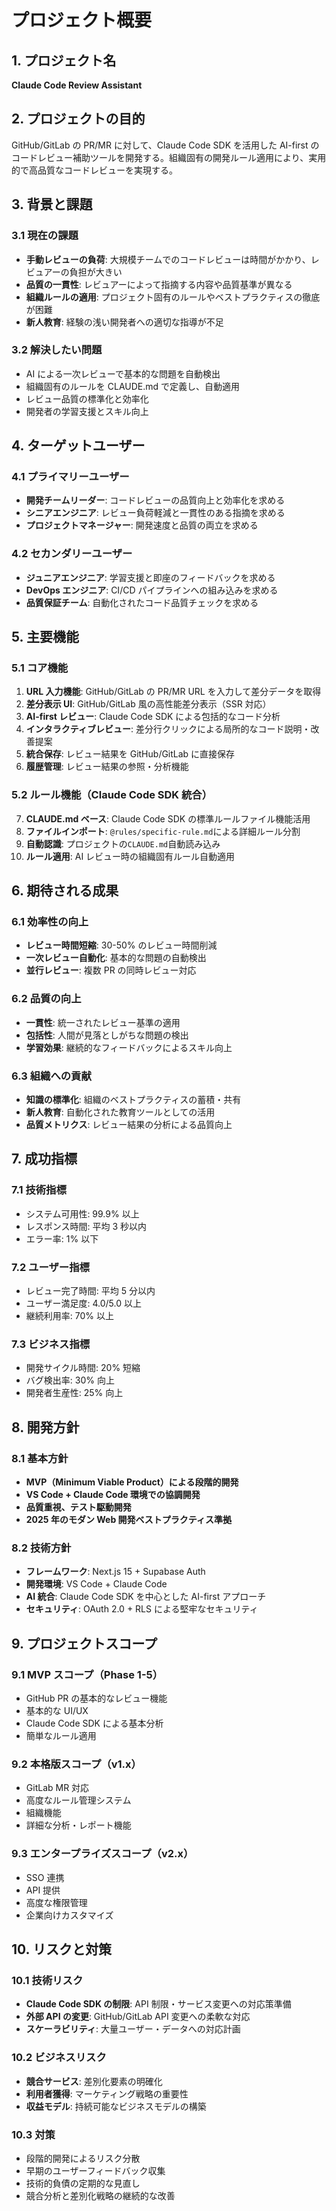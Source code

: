 # プロジェクト概要

## 1. プロジェクト名

**Claude Code Review Assistant**

## 2. プロジェクトの目的

GitHub/GitLab の PR/MR に対して、Claude Code SDK を活用した AI-first のコードレビュー補助ツールを開発する。組織固有の開発ルール適用により、実用的で高品質なコードレビューを実現する。

## 3. 背景と課題

### 3.1 現在の課題

- **手動レビューの負荷**: 大規模チームでのコードレビューは時間がかかり、レビュアーの負担が大きい
- **品質の一貫性**: レビュアーによって指摘する内容や品質基準が異なる
- **組織ルールの適用**: プロジェクト固有のルールやベストプラクティスの徹底が困難
- **新人教育**: 経験の浅い開発者への適切な指導が不足

### 3.2 解決したい問題

- AI による一次レビューで基本的な問題を自動検出
- 組織固有のルールを CLAUDE.md で定義し、自動適用
- レビュー品質の標準化と効率化
- 開発者の学習支援とスキル向上

## 4. ターゲットユーザー

### 4.1 プライマリーユーザー

- **開発チームリーダー**: コードレビューの品質向上と効率化を求める
- **シニアエンジニア**: レビュー負荷軽減と一貫性のある指摘を求める
- **プロジェクトマネージャー**: 開発速度と品質の両立を求める

### 4.2 セカンダリーユーザー

- **ジュニアエンジニア**: 学習支援と即座のフィードバックを求める
- **DevOps エンジニア**: CI/CD パイプラインへの組み込みを求める
- **品質保証チーム**: 自動化されたコード品質チェックを求める

## 5. 主要機能

### 5.1 コア機能

1. **URL 入力機能**: GitHub/GitLab の PR/MR URL を入力して差分データを取得
2. **差分表示 UI**: GitHub/GitLab 風の高性能差分表示（SSR 対応）
3. **AI-first レビュー**: Claude Code SDK による包括的なコード分析
4. **インタラクティブレビュー**: 差分行クリックによる局所的なコード説明・改善提案
5. **統合保存**: レビュー結果を GitHub/GitLab に直接保存
6. **履歴管理**: レビュー結果の参照・分析機能

### 5.2 ルール機能（Claude Code SDK 統合）

7. **CLAUDE.md ベース**: Claude Code SDK の標準ルールファイル機能活用
8. **ファイルインポート**: `@rules/specific-rule.md`による詳細ルール分割
9. **自動認識**: プロジェクトの`CLAUDE.md`自動読み込み
10. **ルール適用**: AI レビュー時の組織固有ルール自動適用

## 6. 期待される成果

### 6.1 効率性の向上

- **レビュー時間短縮**: 30-50% のレビュー時間削減
- **一次レビュー自動化**: 基本的な問題の自動検出
- **並行レビュー**: 複数 PR の同時レビュー対応

### 6.2 品質の向上

- **一貫性**: 統一されたレビュー基準の適用
- **包括性**: 人間が見落としがちな問題の検出
- **学習効果**: 継続的なフィードバックによるスキル向上

### 6.3 組織への貢献

- **知識の標準化**: 組織のベストプラクティスの蓄積・共有
- **新人教育**: 自動化された教育ツールとしての活用
- **品質メトリクス**: レビュー結果の分析による品質向上

## 7. 成功指標

### 7.1 技術指標

- システム可用性: 99.9% 以上
- レスポンス時間: 平均 3 秒以内
- エラー率: 1% 以下

### 7.2 ユーザー指標

- レビュー完了時間: 平均 5 分以内
- ユーザー満足度: 4.0/5.0 以上
- 継続利用率: 70% 以上

### 7.3 ビジネス指標

- 開発サイクル時間: 20% 短縮
- バグ検出率: 30% 向上
- 開発者生産性: 25% 向上

## 8. 開発方針

### 8.1 基本方針

- **MVP（Minimum Viable Product）による段階的開発**
- **VS Code + Claude Code 環境での協調開発**
- **品質重視、テスト駆動開発**
- **2025 年のモダン Web 開発ベストプラクティス準拠**

### 8.2 技術方針

- **フレームワーク**: Next.js 15 + Supabase Auth
- **開発環境**: VS Code + Claude Code
- **AI 統合**: Claude Code SDK を中心とした AI-first アプローチ
- **セキュリティ**: OAuth 2.0 + RLS による堅牢なセキュリティ

## 9. プロジェクトスコープ

### 9.1 MVP スコープ（Phase 1-5）

- GitHub PR の基本的なレビュー機能
- 基本的な UI/UX
- Claude Code SDK による基本分析
- 簡単なルール適用

### 9.2 本格版スコープ（v1.x）

- GitLab MR 対応
- 高度なルール管理システム
- 組織機能
- 詳細な分析・レポート機能

### 9.3 エンタープライズスコープ（v2.x）

- SSO 連携
- API 提供
- 高度な権限管理
- 企業向けカスタマイズ

## 10. リスクと対策

### 10.1 技術リスク

- **Claude Code SDK の制限**: API 制限・サービス変更への対応策準備
- **外部 API の変更**: GitHub/GitLab API 変更への柔軟な対応
- **スケーラビリティ**: 大量ユーザー・データへの対応計画

### 10.2 ビジネスリスク

- **競合サービス**: 差別化要素の明確化
- **利用者獲得**: マーケティング戦略の重要性
- **収益モデル**: 持続可能なビジネスモデルの構築

### 10.3 対策

- 段階的開発によるリスク分散
- 早期のユーザーフィードバック収集
- 技術的負債の定期的な見直し
- 競合分析と差別化戦略の継続的な改善